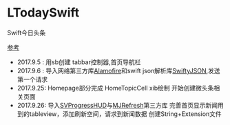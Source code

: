 # LTodaySwift
Swift今日头条

[参考](https://github.com/hrscy/TodayNews)

* 2017.9.5 : 用sb创建 tabbar控制器,首页导航栏
* 2017.9.6 : 导入网络第三方库[Alamofire](https://github.com/Alamofire/Alamofire)和swift json解析库[SwiftyJSON](https://github.com/SwiftyJSON/SwiftyJSON),发送第一个请求
* 2017.9.25: Homepage部分完成
             HomeTopicCell xib绘制
             开始创建微头条相关页面
* 2017.9.26: 导入[SVProgressHUD](https://github.com/SVProgressHUD/SVProgressHUD)与[MJRefresh](https://github.com/CoderMJLee/MJRefresh)第三方库
             完善首页显示新闻用到的tableview，添加刷新空间，请求到新闻数据
             创建String+Extension文件
